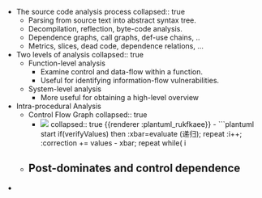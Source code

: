 - The source code analysis process
  collapsed:: true
	- Parsing from source text into abstract syntax tree.
	- Decompilation, reflection, byte-code analysis.
	- Dependence graphs, call graphs, def-use chains, ..
	- Metrics, slices, dead code, dependence relations, ...
- Two levels of analysis
  collapsed:: true
	- Function-level analysis
		- Examine control and data-flow within a function.
		- Useful for identifying information-flow vulnerabilities.
	- System-level analysis
		- More useful for obtaining a high-level overview
- Intra-procedural Analysis
	- Control Flow Graph
	  collapsed:: true
		- <img src="https://www.plantuml.com/plantuml/png/HOqn3e9044NxFSMKIpR6Vf4hq9ZOBpZ09Ej2PWTKAi_0VJoEXRTm8L6RNxoy_pz05CUYgD4JCZNta_CZnWoamw3ihN9Su9IO4mJzVYolvvBbYd509ygICRcoTS-CjL0Vm1GmRGkmWxNyLU7QaKSDTAYmfUI1nz1AbodBA2E7pJRwFxMFT1aypaUQCJsYZmW_kNHbGk5CpPhg0m00" />
		  collapsed:: true
		  {{renderer :plantuml_rukfkaee}}
			- ```plantuml 
			  start
			  if(verifyValues) then
			  :xbar=evaluate (递归);
			  repeat
			  :i++;
			  :correction += values - xbar;
			  repeat while( i<begin + length)
			  :return xbar+(correction/simplezSize);
			  else 
			  :return NaN;
			  endif
			  end
			  ```
	- Post-dominates and control dependence
		-
-